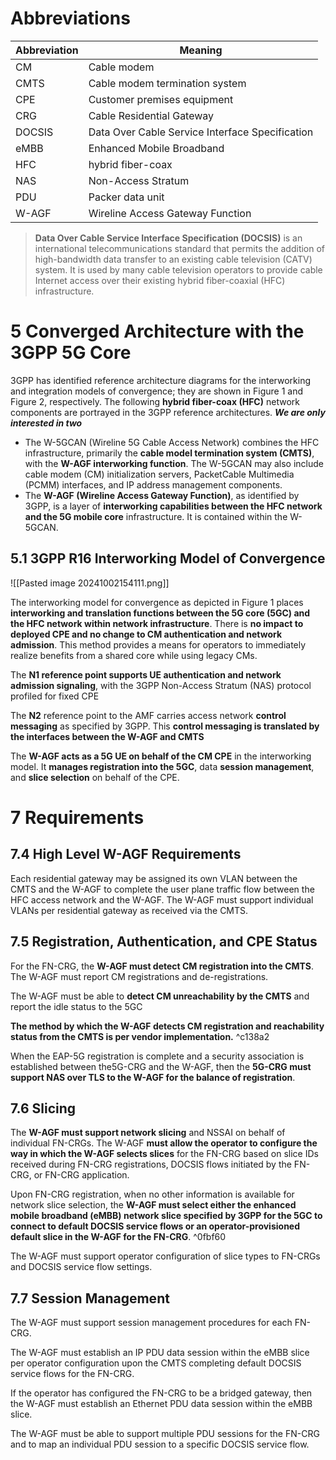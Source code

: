 # Abbreviations
| Abbreviation | Meaning                                         |
| ------------ | ----------------------------------------------- |
| CM           | Cable modem                                     |
| CMTS         | Cable modem termination system                  |
| CPE          | Customer premises equipment                     |
| CRG          | Cable Residential Gateway                       |
| DOCSIS       | Data Over Cable Service Interface Specification |
| eMBB         | Enhanced Mobile Broadband                       |
| HFC          | hybrid fiber-coax                               |
| NAS          | Non-Access Stratum                              |
| PDU          | Packer data unit                                |
| W-AGF        | Wireline Access Gateway Function                |
> **Data Over Cable Service Interface Specification (DOCSIS)** is an international  telecommunications standard that permits the addition of high-bandwidth data transfer to an existing cable television (CATV) system. It is used by many cable television operators to provide cable Internet access over their existing hybrid fiber-coaxial (HFC) infrastructure.

# 5 Converged Architecture with the 3GPP 5G Core
3GPP has identified reference architecture diagrams for the interworking and integration models of convergence; they are shown in Figure 1 and Figure 2, respectively. The following **hybrid fiber-coax (HFC)** network components are portrayed in the 3GPP reference architectures. ***We are only interested in two***
- The W-5GCAN (Wireline 5G Cable Access Network) combines the HFC infrastructure, primarily the **cable model termination system (CMTS)**, with the **W-AGF interworking function**. The W-5GCAN may also include cable modem (CM) initialization servers, PacketCable Multimedia (PCMM) interfaces, and IP address management components.
- The **W-AGF (Wireline Access Gateway Function)**, as identified by 3GPP, is a layer of **interworking capabilities between the HFC network and the 5G mobile core** infrastructure. It is contained within the W-5GCAN.

## 5.1 3GPP R16 Interworking Model of Convergence

![[Pasted image 20241002154111.png]]

The interworking model for convergence as depicted in Figure 1 places **interworking and translation functions between the 5G core (5GC) and the HFC network within network infrastructure**. There is **no impact to deployed CPE and no change to CM authentication and network admission**. This method provides a means for operators to immediately realize benefits from a shared core while using legacy CMs.

The **N1 reference point supports UE authentication and network admission signaling**, with the 3GPP Non-Access Stratum (NAS) protocol profiled for fixed CPE

The **N2** reference point to the AMF carries access network **control messaging** as specified by 3GPP. This **control messaging is translated by the interfaces between the W-AGF and CMTS**

The **W-AGF acts as a 5G UE on behalf of the CM CPE** in the interworking model. It **manages registration into the 5GC**, data **session management**, and **slice selection** on behalf of the CPE.

# 7 Requirements
## 7.4 High Level W-AGF Requirements
Each residential gateway may be assigned its own VLAN between the CMTS and the W-AGF to complete the user plane traffic flow between the HFC access network and the W-AGF. The W-AGF must support individual VLANs per residential gateway as received via the CMTS.

## 7.5 Registration, Authentication, and CPE Status
For the FN-CRG, the **W-AGF must detect CM registration into the CMTS**. The W-AGF must report CM registrations and de-registrations.

The W-AGF must be able to **detect CM unreachability by the CMTS** and report the idle status to the 5GC

**The method by which the W-AGF detects CM registration and reachability status from the  CMTS is per vendor implementation.** ^c138a2

When the EAP-5G registration is complete and a security association is established between the5G-CRG and the W-AGF, then the **5G-CRG must support NAS over TLS to the W-AGF for the balance of registration**.

## 7.6 Slicing
The **W-AGF must support network slicing** and NSSAI on behalf of individual FN-CRGs. The W-AGF **must allow the operator to configure the way in which the W-AGF selects slices** for the FN-CRG based on slice IDs received during FN-CRG registrations, DOCSIS flows initiated by the FN-CRG, or FN-CRG application.

Upon FN-CRG registration, when no other information is available for network slice selection, the **W-AGF must select either the enhanced mobile broadband (eMBB) network slice specified by 3GPP for the 5GC to connect to default DOCSIS service flows or an operator-provisioned default slice in the W-AGF for the FN-CRG**. ^0fbf60

The W-AGF must support operator configuration of slice types to FN-CRGs and DOCSIS service flow settings.

## 7.7 Session Management
The W-AGF must support session management procedures for each FN-CRG.

The W-AGF must establish an IP PDU data session within the eMBB slice per operator configuration upon the CMTS completing default DOCSIS service flows for the FN-CRG.

If the operator has configured the FN-CRG to be a bridged gateway, then the W-AGF must establish an Ethernet PDU data session within the eMBB slice.

The W-AGF must be able to support multiple PDU sessions for the FN-CRG and to map an individual PDU session to a specific DOCSIS service flow.

